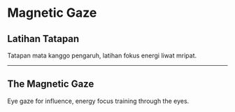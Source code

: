 # Magnetic Gaze

## Latihan Tatapan
Tatapan mata kanggo pengaruh, latihan fokus energi liwat mripat.

---

## The Magnetic Gaze
Eye gaze for influence, energy focus training through the eyes.
